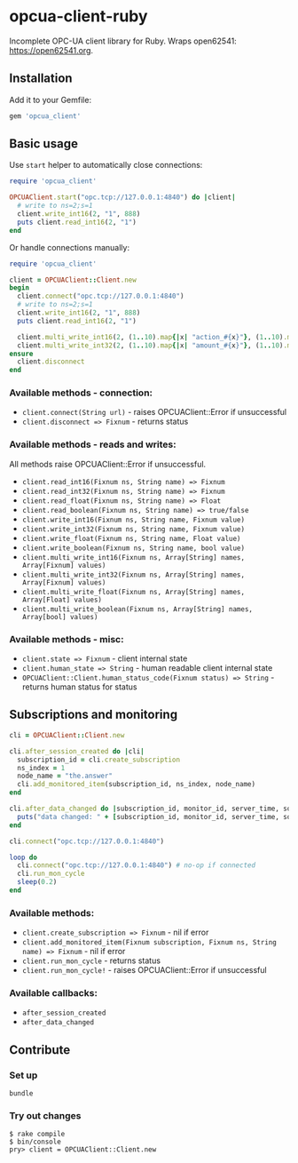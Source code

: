 # opcua-client-ruby

Incomplete OPC-UA client library for Ruby. Wraps open62541: <https://open62541.org>.

## Installation

Add it to your Gemfile:

```ruby
gem 'opcua_client'
```

## Basic usage

Use `start` helper to automatically close connections:

```ruby
require 'opcua_client'

OPCUAClient.start("opc.tcp://127.0.0.1:4840") do |client|
  # write to ns=2;s=1
  client.write_int16(2, "1", 888)
  puts client.read_int16(2, "1")
end
```

Or handle connections manually:

```ruby
require 'opcua_client'

client = OPCUAClient::Client.new
begin
  client.connect("opc.tcp://127.0.0.1:4840")
  # write to ns=2;s=1
  client.write_int16(2, "1", 888)
  puts client.read_int16(2, "1")

  client.multi_write_int16(2, (1..10).map{|x| "action_#{x}"}, (1..10).map{|x| x * 10}) # 10x writes
  client.multi_write_int32(2, (1..10).map{|x| "amount_#{x}"}, (1..10).map{|x| x * 10 + 1}) # 10x writes
ensure
  client.disconnect
end
```

### Available methods - connection:

* ```client.connect(String url)``` - raises OPCUAClient::Error if unsuccessful
* ```client.disconnect => Fixnum``` - returns status

### Available methods - reads and writes:

All methods raise OPCUAClient::Error if unsuccessful.

* ```client.read_int16(Fixnum ns, String name) => Fixnum```
* ```client.read_int32(Fixnum ns, String name) => Fixnum```
* ```client.read_float(Fixnum ns, String name) => Float```
* ```client.read_boolean(Fixnum ns, String name) => true/false```
* ```client.write_int16(Fixnum ns, String name, Fixnum value)```
* ```client.write_int32(Fixnum ns, String name, Fixnum value)```
* ```client.write_float(Fixnum ns, String name, Float value)```
* ```client.write_boolean(Fixnum ns, String name, bool value)```
* ```client.multi_write_int16(Fixnum ns, Array[String] names, Array[Fixnum] values)```
* ```client.multi_write_int32(Fixnum ns, Array[String] names, Array[Fixnum] values)```
* ```client.multi_write_float(Fixnum ns, Array[String] names, Array[Float] values)```
* ```client.multi_write_boolean(Fixnum ns, Array[String] names, Array[bool] values)```

### Available methods - misc:

* ```client.state => Fixnum``` - client internal state
* ```client.human_state => String``` - human readable client internal state
* ```OPCUAClient::Client.human_status_code(Fixnum status) => String``` - returns human status for status

## Subscriptions and monitoring

```ruby
cli = OPCUAClient::Client.new

cli.after_session_created do |cli|
  subscription_id = cli.create_subscription
  ns_index = 1
  node_name = "the.answer"
  cli.add_monitored_item(subscription_id, ns_index, node_name)
end

cli.after_data_changed do |subscription_id, monitor_id, server_time, source_time, new_value|
  puts("data changed: " + [subscription_id, monitor_id, server_time, source_time, new_value].inspect)
end

cli.connect("opc.tcp://127.0.0.1:4840")

loop do
  cli.connect("opc.tcp://127.0.0.1:4840") # no-op if connected
  cli.run_mon_cycle
  sleep(0.2)
end
```

### Available methods:

* ```client.create_subscription => Fixnum``` - nil if error
* ```client.add_monitored_item(Fixnum subscription, Fixnum ns, String name) => Fixnum``` - nil if error
* ```client.run_mon_cycle``` - returns status
* ```client.run_mon_cycle!``` - raises OPCUAClient::Error if unsuccessful

### Available callbacks:
* ```after_session_created```
* ```after_data_changed```

## Contribute

### Set up

```console
bundle
```

### Try out changes

```console
$ rake compile
$ bin/console
pry> client = OPCUAClient::Client.new
```
